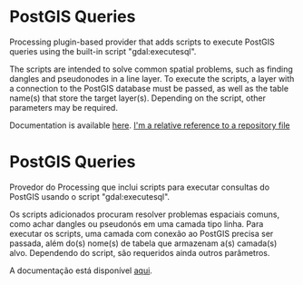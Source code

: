 ﻿# PostGIS Queries

Processing plugin-based provider that adds scripts to execute PostGIS queries using the built-in script "gdal:executesql". 

The scripts are intended to solve common spatial problems, such as finding dangles and pseudonodes in a line layer. To execute the scripts, a layer with a connection to the PostGIS database must be passed, as well as the table name(s) that store the target layer(s). Depending on the script, other parameters may be required.

Documentation is available [here](../blob/main/help/Tutorial_Scripts_en.odt).
[I'm a relative reference to a repository file](../blob/master/documentacao/artigo_congresso_brasileiro_de_cartografia.pdf)

# PostGIS Queries

Provedor do Processing que inclui scripts para executar consultas do PostGIS usando o script "gdal:executesql".

Os scripts adicionados procuram resolver problemas espaciais comuns, como achar dangles ou pseudonós em uma camada tipo linha. Para executar os scripts, uma camada com conexão ao PostGIS precisa ser passada, além do(s) nome(s) de tabela que armazenam a(s) camada(s) alvo. Dependendo do script, são requeridos ainda outros parâmetros.

A documentação está disponível [aqui](../blob/main/help/Tutorial_Scripts_pt.odt).

